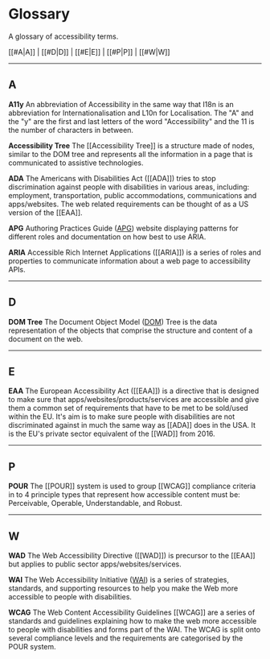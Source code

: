 # Glossary

A glossary of accessibility terms. 

[[#A|A]] | [[#D|D]] | [[#E|E]] | [[#P|P]] | [[#W|W]]


---

## A
**A11y**
An abbreviation of Accessibility in the same way that I18n is an abbreviation for Internationalisation and L10n for Localisation. The "A" and the "y" are the first and last letters of the word "Accessibility" and the 11 is the number of characters in between.

**Accessibility Tree**
The [[Accessibility Tree]] is a structure made of nodes, similar to the DOM tree and represents all the information in a page that is communicated to assistive technologies.

**ADA**
The Americans with Disabilities Act ([[ADA]]) tries to stop discrimination against people with disabilities in various areas, including: employment, transportation, public accommodations, communications and apps/websites. The web related requirements can be thought of as a US version of the [[EAA]].

**APG**
Authoring Practices Guide ([APG](https://www.w3.org/WAI/ARIA/apg/)) website displaying patterns for different roles and documentation on how best to use ARIA.

**ARIA**
Accessible Rich Internet Applications ([[ARIA]]) is a series of roles and properties to communicate information about a web page to accessibility APIs.

---

## D

**DOM Tree**
The Document Object Model ([DOM](https://developer.mozilla.org/en-US/docs/Web/API/Document_Object_Model)) Tree is the data representation of the objects that comprise the structure and content of a document on the web.

---

## E

**EAA**
The European Accessibility Act ([[EAA]]) is a directive that is designed to make sure that apps/websites/products/services are accessible and give them a common set of requirements that have to be met to be sold/used within the EU. It's aim is to make sure people with disabilities are not discriminated against in much the same way as [[ADA]] does in the USA. It is the EU's private sector equivalent of the [[WAD]] from 2016.

---

## P

**POUR**
The [[POUR]] system is used to group [[WCAG]] compliance criteria in to 4 principle types that represent how accessible content must be: Perceivable, Operable, Understandable, and Robust.

---

## W

**WAD**
The Web Accessibility Directive ([[WAD]]) is precursor to the [[EAA]] but applies to public sector apps/websites/services.

**WAI**
The Web Accessibility Initiative ([WAI](https://www.w3.org/WAI/)) is a series of strategies, standards, and supporting resources to help you make the Web more accessible to people with disabilities.

**WCAG**
The Web Content Accessibility Guidelines [[WCAG]] are a series of standards and guidelines explaining how to make the web more accessible to people with disabilities and forms part of the WAI. The WCAG is split onto several compliance levels and the requirements are categorised by the POUR system.